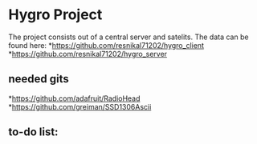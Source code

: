# Hygro Project
The project consists out of a central server and satelits.
The data can be found here:
*https://github.com/resnikal71202/hygro_client
*https://github.com/resnikal71202/hygro_server
## needed gits
*https://github.com/adafruit/RadioHead
*https://github.com/greiman/SSD1306Ascii
## to-do list:
